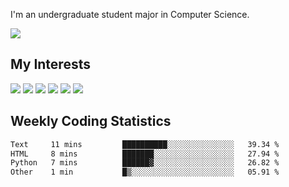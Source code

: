 I'm an undergraduate student major in Computer Science.

![](https://github-readme-stats.vercel.app/api?username=littzhch&theme=radical)

## My Interests

![](https://img.shields.io/badge/Python-3776AB?style=flat&labelColor=FFD43B&logoColor=3776AB&logo=python)
![](https://img.shields.io/badge/C-00599C?style=flat&labelColor=01427d&logoColor=6295cb&logo=c)
![](https://img.shields.io/badge/Rust-ffffff?style=flat&labelColor=ffffff&logoColor=000000&logo=rust)
![](https://img.shields.io/badge/LaTeX-008080?style=flat&labelColor=eeece5&logoColor=008080&logo=latex)
![](https://img.shields.io/badge/OpenGL-5487b2?style=flat&labelColor=ffffff&logoColor=5487b2&logo=opengl)
![](https://img.shields.io/badge/archlinux-1793d1?style=flat&labelColor=333333&logoColor=1793d1&logo=archlinux)

## Weekly Coding Statistics
<!--START_SECTION:waka-->

```txt
Text     11 mins         ██████████░░░░░░░░░░░░░░░   39.34 %
HTML     8 mins          ███████░░░░░░░░░░░░░░░░░░   27.94 %
Python   7 mins          ██████▓░░░░░░░░░░░░░░░░░░   26.82 %
Other    1 min           █▒░░░░░░░░░░░░░░░░░░░░░░░   05.91 %
```

<!--END_SECTION:waka-->
